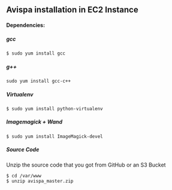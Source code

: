 ## Avispa installation in EC2 Instance

#### Dependencies:

##### gcc
```
$ sudo yum install gcc
```

##### g++
```
sudo yum install gcc-c++
```

##### Virtualenv
```
$ sudo yum install python-virtualenv
```

##### Imagemagick + Wand
```
$ sudo yum install ImageMagick-devel
```

##### Source Code
Unzip the source code that you got from GitHub or an S3 Bucket
```
$ cd /var/www
$ unzip avispa_master.zip
```






